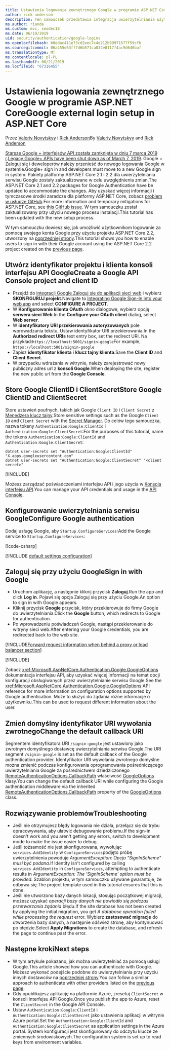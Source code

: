 ```yaml
---
title: Ustawienia logowania zewnętrznego Google w programie ASP.NET Core
author: rick-anderson
description: Ten samouczek przedstawia integracja uwierzytelniania użytkownika konta Google do istniejącej aplikacji platformy ASP.NET Core.
ms.author: riande
ms.custom: mvc, seodec18
ms.date: 06/19/2019
uid: security/authentication/google-logins
ms.openlocfilehash: b0edac411e73cd2eec7c4e212b99971577f59cfb
ms.sourcegitcommit: 06a455d63ff7d6b571ca832e8117f4ac9d646baf
ms.translationtype: MT
ms.contentlocale: pl-PL
ms.lasthandoff: 06/21/2019
ms.locfileid: "67316455"
---
```

# <a name="google-external-login-setup-in-aspnet-core"></a><span data-ttu-id="0da09-103">Ustawienia logowania zewnętrznego Google w programie ASP.NET Core</span><span class="sxs-lookup"><span data-stu-id="0da09-103">Google external login setup in ASP.NET Core</span></span>

<span data-ttu-id="0da09-104">Przez [Valeriy Novytskyy](https://github.com/01binary) i [Rick Anderson](https://twitter.com/RickAndMSFT)</span><span class="sxs-lookup"><span data-stu-id="0da09-104">By [Valeriy Novytskyy](https://github.com/01binary) and [Rick Anderson](https://twitter.com/RickAndMSFT)</span></span>

<span data-ttu-id="0da09-105">[Starsze Google + interfejsów API została zamknięta w dniu 7 marca 2019 r](https://developers.google.com/+/api-shutdown).</span><span class="sxs-lookup"><span data-stu-id="0da09-105">[Legacy Google+ APIs have been shut down as of March 7, 2019](https://developers.google.com/+/api-shutdown).</span></span> <span data-ttu-id="0da09-106">Google + Zaloguj się i deweloperów należy przenieść do nowego logowania Google w systemie.</span><span class="sxs-lookup"><span data-stu-id="0da09-106">Google+ sign in and developers must move to a new Google sign in system.</span></span> <span data-ttu-id="0da09-107">Pakiety platformy ASP.NET Core 2.1 i 2.2 dla uwierzytelniania serwisu Google zostały zaktualizowane w celu uwzględnienia zmian.</span><span class="sxs-lookup"><span data-stu-id="0da09-107">The ASP.NET Core 2.1 and 2.2 packages for Google Authentication have be updated to accommodate the changes.</span></span> <span data-ttu-id="0da09-108">Aby uzyskać więcej informacji i tymczasowe środki zaradcze dla platformy ASP.NET Core, zobacz [problem w usłudze GitHub](https://github.com/aspnet/AspNetCore/issues/6486).</span><span class="sxs-lookup"><span data-stu-id="0da09-108">For more information and temporary mitigations for ASP.NET Core, see [this GitHub issue](https://github.com/aspnet/AspNetCore/issues/6486).</span></span> <span data-ttu-id="0da09-109">W tym samouczku został zaktualizowany przy użyciu nowego procesu instalacji.</span><span class="sxs-lookup"><span data-stu-id="0da09-109">This tutorial has been updated with the new setup process.</span></span>

<span data-ttu-id="0da09-110">W tym samouczku dowiesz się, jak umożliwić użytkownikom logowanie za pomocą swojego konta Google przy użyciu projektu ASP.NET Core 2.2, utworzony na [poprzedniej strony](xref:security/authentication/social/index).</span><span class="sxs-lookup"><span data-stu-id="0da09-110">This tutorial shows you how to enable users to sign in with their Google account using the ASP.NET Core 2.2 project created on the [previous page](xref:security/authentication/social/index).</span></span>

## <a name="create-a-google-api-console-project-and-client-id"></a><span data-ttu-id="0da09-111">Utwórz identyfikator projektu i klienta konsoli interfejsu API Google</span><span class="sxs-lookup"><span data-stu-id="0da09-111">Create a Google API Console project and client ID</span></span>

* <span data-ttu-id="0da09-112">Przejdź do [integracji Google Zaloguj się do aplikacji sieci web](https://developers.google.com/identity/sign-in/web/devconsole-project) i wybierz **SKONFIGURUJ projekt**.</span><span class="sxs-lookup"><span data-stu-id="0da09-112">Navigate to [Integrating Google Sign-In into your web app](https://developers.google.com/identity/sign-in/web/devconsole-project) and select **CONFIGURE A PROJECT**.</span></span>
* <span data-ttu-id="0da09-113">W **Konfigurowanie klienta OAuth** okno dialogowe, wybierz opcję **serwera sieci Web**.</span><span class="sxs-lookup"><span data-stu-id="0da09-113">In the **Configure your OAuth client** dialog, select **Web server**.</span></span>
* <span data-ttu-id="0da09-114">W **identyfikatory URI przekierowania autoryzowanych** pole wprowadzania tekstu, Ustaw identyfikator URI przekierowania.</span><span class="sxs-lookup"><span data-stu-id="0da09-114">In the **Authorized redirect URIs** text entry box, set the redirect URI.</span></span> <span data-ttu-id="0da09-115">Na przykład:`https://localhost:5001/signin-google`</span><span class="sxs-lookup"><span data-stu-id="0da09-115">For example, `https://localhost:5001/signin-google`</span></span>
* <span data-ttu-id="0da09-116">Zapisz **identyfikator klienta** i **klucz tajny klienta**.</span><span class="sxs-lookup"><span data-stu-id="0da09-116">Save the **Client ID** and **Client Secret**.</span></span>
* <span data-ttu-id="0da09-117">W przypadku wdrażania w witrynie, należy zarejestrować nowy publiczny adres url z **konsoli Google**.</span><span class="sxs-lookup"><span data-stu-id="0da09-117">When deploying the site, register the new public url from the **Google Console**.</span></span>

## <a name="store-google-clientid-and-clientsecret"></a><span data-ttu-id="0da09-118">Store Google ClientID i ClientSecret</span><span class="sxs-lookup"><span data-stu-id="0da09-118">Store Google ClientID and ClientSecret</span></span>

<span data-ttu-id="0da09-119">Store ustawień poufnych, takich jak Google `Client ID` i `Client Secret` z [Menedżera klucz tajny](xref:security/app-secrets).</span><span class="sxs-lookup"><span data-stu-id="0da09-119">Store sensitive settings such as the Google `Client ID` and `Client Secret` with the [Secret Manager](xref:security/app-secrets).</span></span> <span data-ttu-id="0da09-120">Do celów tego samouczka, nazwa tokeny `Authentication:Google:ClientId` i `Authentication:Google:ClientSecret`:</span><span class="sxs-lookup"><span data-stu-id="0da09-120">For the purposes of this tutorial, name the tokens `Authentication:Google:ClientId` and `Authentication:Google:ClientSecret`:</span></span>

```console
dotnet user-secrets set "Authentication:Google:ClientId" "X.apps.googleusercontent.com"
dotnet user-secrets set "Authentication:Google:ClientSecret" "<client secret>"
```

[!INCLUDE[](~/includes/environmentVarableColon.md)]

<span data-ttu-id="0da09-121">Możesz zarządzać poświadczeniami interfejsu API i jego użycia w [Konsola interfejsu API](https://console.developers.google.com/apis/dashboard).</span><span class="sxs-lookup"><span data-stu-id="0da09-121">You can manage your API credentials and usage in the [API Console](https://console.developers.google.com/apis/dashboard).</span></span>

## <a name="configure-google-authentication"></a><span data-ttu-id="0da09-122">Konfigurowanie uwierzytelniania serwisu Google</span><span class="sxs-lookup"><span data-stu-id="0da09-122">Configure Google authentication</span></span>

<span data-ttu-id="0da09-123">Dodaj usługę Google, aby `Startup.ConfigureServices`:</span><span class="sxs-lookup"><span data-stu-id="0da09-123">Add the Google service to `Startup.ConfigureServices`:</span></span>

[!code-csharp[](~/security/authentication/social/social-code/StartupGoogle.cs?name=snippet_ConfigureServices&highlight=10-18)]

[!INCLUDE [default settings configuration](includes/default-settings2-2.md)]

## <a name="sign-in-with-google"></a><span data-ttu-id="0da09-124">Zaloguj się przy użyciu Google</span><span class="sxs-lookup"><span data-stu-id="0da09-124">Sign in with Google</span></span>

* <span data-ttu-id="0da09-125">Uruchom aplikację, a następnie kliknij przycisk **Zaloguj**.</span><span class="sxs-lookup"><span data-stu-id="0da09-125">Run the app and click **Log in**.</span></span> <span data-ttu-id="0da09-126">Pojawi się opcja Zaloguj się przy użyciu Google.</span><span class="sxs-lookup"><span data-stu-id="0da09-126">An option to sign in with Google appears.</span></span>
* <span data-ttu-id="0da09-127">Kliknij przycisk **Google** przycisk, który przekierowuje do firmy Google do uwierzytelniania.</span><span class="sxs-lookup"><span data-stu-id="0da09-127">Click the **Google** button, which redirects to Google for authentication.</span></span>
* <span data-ttu-id="0da09-128">Po wprowadzeniu poświadczeń Google, nastąpi przekierowanie do witryny sieci web.</span><span class="sxs-lookup"><span data-stu-id="0da09-128">After entering your Google credentials, you are redirected back to the web site.</span></span>

[!INCLUDE[Forward request information when behind a proxy or load balancer section](includes/forwarded-headers-middleware.md)]

[!INCLUDE[](includes/chain-auth-providers.md)]

<span data-ttu-id="0da09-129">Zobacz <xref:Microsoft.AspNetCore.Authentication.Google.GoogleOptions> dokumentacja interfejsu API, aby uzyskać więcej informacji na temat opcji konfiguracji obsługiwanych przez uwierzytelnianie serwisu Google.</span><span class="sxs-lookup"><span data-stu-id="0da09-129">See the <xref:Microsoft.AspNetCore.Authentication.Google.GoogleOptions> API reference for more information on configuration options supported by Google authentication.</span></span> <span data-ttu-id="0da09-130">Może to służyć do żądania różne informacje o użytkowniku.</span><span class="sxs-lookup"><span data-stu-id="0da09-130">This can be used to request different information about the user.</span></span>

## <a name="change-the-default-callback-uri"></a><span data-ttu-id="0da09-131">Zmień domyślny identyfikator URI wywołania zwrotnego</span><span class="sxs-lookup"><span data-stu-id="0da09-131">Change the default callback URI</span></span>

<span data-ttu-id="0da09-132">Segmentem identyfikatora URI `/signin-google` jest ustawiony jako zwrotnym domyślnego dostawcę uwierzytelniania serwisu Google.</span><span class="sxs-lookup"><span data-stu-id="0da09-132">The URI segment `/signin-google` is set as the default callback of the Google authentication provider.</span></span> <span data-ttu-id="0da09-133">Identyfikator URI wywołania zwrotnego domyślne można zmienić podczas konfigurowania oprogramowania pośredniczącego uwierzytelniania Google za pośrednictwem dziedziczonego [RemoteAuthenticationOptions.CallbackPath](/dotnet/api/microsoft.aspnetcore.authentication.remoteauthenticationoptions.callbackpath) właściwość [GoogleOptions](/dotnet/api/microsoft.aspnetcore.authentication.google.googleoptions) klasy.</span><span class="sxs-lookup"><span data-stu-id="0da09-133">You can change the default callback URI while configuring the Google authentication middleware via the inherited [RemoteAuthenticationOptions.CallbackPath](/dotnet/api/microsoft.aspnetcore.authentication.remoteauthenticationoptions.callbackpath) property of the [GoogleOptions](/dotnet/api/microsoft.aspnetcore.authentication.google.googleoptions) class.</span></span>

## <a name="troubleshooting"></a><span data-ttu-id="0da09-134">Rozwiązywanie problemów</span><span class="sxs-lookup"><span data-stu-id="0da09-134">Troubleshooting</span></span>

* <span data-ttu-id="0da09-135">Jeśli nie otrzymujesz błędy logowania nie działa, przełącz się do trybu opracowywania, aby ułatwić debugowanie problemu.</span><span class="sxs-lookup"><span data-stu-id="0da09-135">If the sign-in doesn't work and you aren't getting any errors, switch to development mode to make the issue easier to debug.</span></span>
* <span data-ttu-id="0da09-136">Jeśli tożsamość nie jest skonfigurowana, wywołując `services.AddIdentity` w `ConfigureServices`podjęto próbę uwierzytelnienia powoduje *ArgumentException: Opcja "SignInScheme" musi być podana*.</span><span class="sxs-lookup"><span data-stu-id="0da09-136">If Identity isn't configured by calling `services.AddIdentity` in `ConfigureServices`, attempting to authenticate results in *ArgumentException: The 'SignInScheme' option must be provided*.</span></span> <span data-ttu-id="0da09-137">Szablon projektu, w tym samouczku używane gwarantuje, że odbywa się.</span><span class="sxs-lookup"><span data-stu-id="0da09-137">The project template used in this tutorial ensures that this is done.</span></span>
* <span data-ttu-id="0da09-138">Jeśli nie utworzono bazy danych lokacji, stosując początkowej migracji, możesz uzyskać *operacji bazy danych nie powiodło się podczas przetwarzania żądania* błędu.</span><span class="sxs-lookup"><span data-stu-id="0da09-138">If the site database has not been created by applying the initial migration, you get *A database operation failed while processing the request* error.</span></span> <span data-ttu-id="0da09-139">Wybierz **zastosować migracje** do utworzenia bazy danych, a następnie odśwież stronę, aby kontynuować po błędzie.</span><span class="sxs-lookup"><span data-stu-id="0da09-139">Select **Apply Migrations** to create the database, and refresh the page to continue past the error.</span></span>

## <a name="next-steps"></a><span data-ttu-id="0da09-140">Następne kroki</span><span class="sxs-lookup"><span data-stu-id="0da09-140">Next steps</span></span>

* <span data-ttu-id="0da09-141">W tym artykule pokazano, jak można uwierzytelniać za pomocą usługi Google.</span><span class="sxs-lookup"><span data-stu-id="0da09-141">This article showed how you can authenticate with Google.</span></span> <span data-ttu-id="0da09-142">Możesz wykonać podejście podobne do uwierzytelniania przy użyciu innych dostawców na [poprzedniej strony](xref:security/authentication/social/index).</span><span class="sxs-lookup"><span data-stu-id="0da09-142">You can follow a similar approach to authenticate with other providers listed on the [previous page](xref:security/authentication/social/index).</span></span>
* <span data-ttu-id="0da09-143">Gdy opublikujesz aplikację na platformie Azure, zresetuj `ClientSecret` w konsoli interfejsu API Google.</span><span class="sxs-lookup"><span data-stu-id="0da09-143">Once you publish the app to Azure, reset the `ClientSecret` in the Google API Console.</span></span>
* <span data-ttu-id="0da09-144">Ustaw `Authentication:Google:ClientId` i `Authentication:Google:ClientSecret` jako ustawienia aplikacji w witrynie Azure portal.</span><span class="sxs-lookup"><span data-stu-id="0da09-144">Set the `Authentication:Google:ClientId` and `Authentication:Google:ClientSecret` as application settings in the Azure portal.</span></span> <span data-ttu-id="0da09-145">System konfiguracji jest skonfigurowany do odczytu klucze ze zmiennych środowiskowych.</span><span class="sxs-lookup"><span data-stu-id="0da09-145">The configuration system is set up to read keys from environment variables.</span></span>
